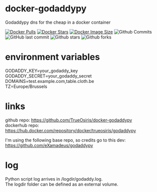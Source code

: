 # docker-godaddypy
Godaddypy dns for the cheap in a docker container

[![Docker Pulls](https://badgen.net/docker/pulls/trueosiris/godaddypy?icon=docker&label=pulls)](https://hub.docker.com/r/trueosiris/godaddypy/) [![Docker Stars](https://badgen.net/docker/stars/trueosiris/godaddypy?icon=docker&label=stars)](https://hub.docker.com/r/trueosiris/godaddypy/) [![Docker Image Size](https://badgen.net/docker/size/trueosiris/godaddypy?icon=docker&label=image%20size)](https://hub.docker.com/r/trueosiris/godaddypy/) ![Github Commits](https://badgen.net/github/commits/trueosiris/docker-godaddypy?icon=github&label=commits) ![GitHub last commit](https://badgen.net/github/last-commit/trueosiris/docker-godaddypy?icon=github&label=last%20commit) ![Github stars](https://badgen.net/github/stars/trueosiris/docker-godaddypy?icon=github&label=stars) ![Github forks](https://badgen.net/github/forks/trueosiris/docker-godaddypy?icon=github&label=forks)

# environment variables

GODADDY_KEY=your_godaddy_key<br>
GODADDY_SECRET=your_godaddy_secret<br>
DOMAINS=test.example.com,table.cloth.be<br>
TZ=Europe/Brussels<br>

# links

github repo: https://github.com/TrueOsiris/docker-godaddypy <br>
dockerhub repo: https://hub.docker.com/repository/docker/trueosiris/godaddypy <br>

I'm using the following base repo, so credits go to this dev:<br>
https://github.com/eXamadeus/godaddypy

# log

Python script log arrives in /logdir/godaddy.log.<br>
The logdir folder can be defined as an external volume.
